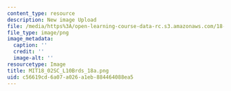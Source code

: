 ```yaml
---
content_type: resource
description: New image Upload
file: /media/https%3A/open-learning-course-data-rc.s3.amazonaws.com/18-02sc-multivariable-calculus-fall-2010/c56619cd6a07a026a1eb884464088ea5_MIT18_02SC_L10Brds_18a.png
file_type: image/png
image_metadata:
  caption: ''
  credit: ''
  image-alt: ''
resourcetype: Image
title: MIT18_02SC_L10Brds_18a.png
uid: c56619cd-6a07-a026-a1eb-884464088ea5
---
```

